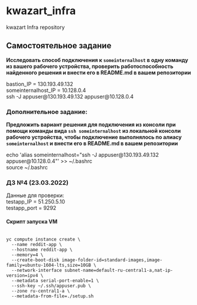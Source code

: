 # kwazart_infra
kwazart Infra repository

<h2>Самостоятельное задание</h2>
<b>
Исследовать способ подключения к <code>someinternalhost</code> в одну
команду из вашего рабочего устройства, проверить работоспособность
найденного решения и внести его в README.md в вашем репозитории
</b>
<p>
bastion_IP = 130.193.49.132<br>
someinternalhost_IP = 10.128.0.4<br>
ssh -J appuser@130.193.49.132 appuser@10.128.0.4<br>
</p>


<h3>Дополнительное задание:</h3>
<b>
Предложить вариант решения для подключения из консоли при помощи
команды вида <code>ssh someinternalhost</code> из локальной консоли рабочего
устройства, чтобы подключение выполнялось по алиасу
<code>someinternalhost</code> и внести его в README.md в вашем репозитории
</b>
<p>
echo 'alias someinternalhost="ssh -J appuser@130.193.49.132 appuser@10.128.0.4"' >> ~/.bashrc <br>
source ~/.bashrc <br>
</p>


<h3>ДЗ №4 (23.03.2022)</h3>
<p>
Данные для проверки:<br>
testapp_IP = 51.250.5.10<br>
testapp_port = 9292<br>
</p>

<h4>Скрипт запуска VM</h4>
<code>
yc compute instance create \
  --name reddit-app \
  --hostname reddit-app \
  --memory=4 \
  --create-boot-disk image-folder-id=standard-images,image-family=ubuntu-1604-lts,size=10GB \
  --network-interface subnet-name=default-ru-central1-a,nat-ip-version=ipv4 \
  --metadata serial-port-enable=1 \
  --ssh-key ~/.ssh/appuser.pub \
  --zone ru-central1-a \
  --metadata-from-file=./setup.sh
</code>
